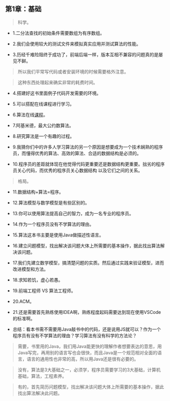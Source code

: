 ## 第1章：基础

>科学。

- 1.二分法查找的初始条件需要数组为有序数组。

- 2.我们会使用较大的测试文件来模拟真实应用并测试算法的性能。

- 3.历经千难险阻终于成功了，前端后端一样，版本互相不兼容的问题真的是屡见不鲜。

>所以我们平常写代码或者安装环境的时候需要格外注意。

>这种东西处理起来确实非常的耗费时间。

- 4.搭建好这书里面例子代码开发需要的环境。

- 5.可以搭配在线课程进行学习。

- 6.算法在线[课程](https://www.bilibili.com/video/BV1u441127b5?from=search&seid=7968824194043673157)。

- 7.阿基米德，最大公约数算法。

- 8.研究算法是一个有趣的过程。

- 9.我猜你们中的许多人学习算法的另一个原因是想要成为一个技术娴熟的程序员，而懂得优秀的算法、高效的算法、合适的数据结构是必须的。

- 10.程序员的差距就体现在他觉得代码更重要还是数据结构更重要。拙劣的程序员关心代码，而优秀的程序员关心数据结构 以及它们之间的关系。

>格局。

- 11.数据结构+算法=程序。

- 12.算法模型与数学模型是有些区别的。

- 13.你可以使用算法提高自己的智力，成为一名专业的程序员。

- 14.作为一个程序员没有不学算法的理由。

- 15.算法这本书主要是使用Java做描述性语言。

- 16.建立问题模型，找出解决该问题大体上所需要的基本操作，据此找出算法解决该问题。

- 17.我们先建立数学模型，搞清楚问题的实质。然后通过实践来验证模型，进而改进模型和方法。

- 18.求知若饥，虚心若愚。

- 19.前端工程师 VS 算法工程师。

- 20.ACM。

- 21.还是需要首先熟练使用IDEA啊，熟练程度起码需要达到现在使用VSCode的标准啊。

- 总结：看本书需不需要用Java敲书中的代码，还是说用JS就可以？作为一个程序员有没有不学算法的理由？学习算法有没有科学的方法论？

>需要，书里用的Java，我们用Java能更快的理解作者想要表达的意思，用Java写完，再用别的语言写也会很快，而且Java是一个规范相对全面的语言，语言的通用性也非常的高，所以用Java还是很有必要的。

>没有，算法是3大基础之一，必须学，程序员需要学习的3大基础，计算机基础，算法，工程素养。

>有的，首先简历问题模型，找出解决该问题大体上所需要的基本操作，据此找出算法解决此问题。
